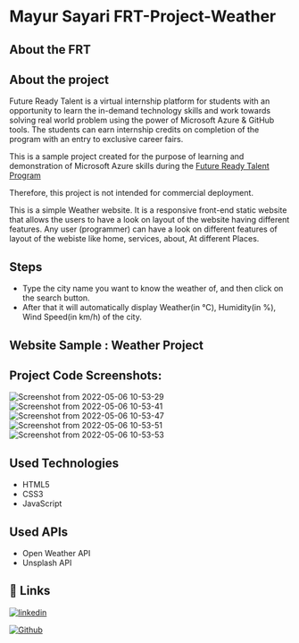 # Mayur Sayari FRT-Project-Weather

## About the FRT


## About the project

Future Ready Talent is a virtual internship platform for students with an opportunity to learn the in-demand technology skills and work towards solving real world problem using the power of Microsoft Azure & GitHub tools. The students can earn internship credits on completion of the program with an entry to exclusive career fairs.
   
This is a sample project created for the purpose of learning and 
demonstration of Microsoft Azure skills during the [Future Ready 
Talent Program](https://futurereadytalent.in/learning)

Therefore, this project is not intended for commercial deployment.

This is a simple Weather website. It is a responsive front-end 
static website that allows the users to have a look on layout of 
the website having different features.
Any user (programmer) can have a look on different features of 
layout of the webiste like home, services, about, At different 
Places.

## Steps

- Type the city name you want to know the weather of, and then click on the search button.
- After that it will automatically display Weather(in °C), Humidity(in %), Wind Speed(in km/h) of the city.

## Website Sample : Weather Project

## Project Code Screenshots: 
![Screenshot from 2022-05-06 10-53-29](https://user-images.githubusercontent.com/68778417/167072146-3e59075f-170f-485d-a8e2-86205ffa2dfd.png)
![Screenshot from 2022-05-06 10-53-41](https://user-images.githubusercontent.com/68778417/167072148-185b18af-bb8c-4abf-a3ef-1858a9b58744.png)
![Screenshot from 2022-05-06 10-53-47](https://user-images.githubusercontent.com/68778417/167072150-b2d02a47-9909-41df-9717-f6c1fd9f4699.png)
![Screenshot from 2022-05-06 10-53-51](https://user-images.githubusercontent.com/68778417/167072152-13fb74e1-47ba-40ef-b61f-e8d3f51b541e.png)
![Screenshot from 2022-05-06 10-53-53](https://user-images.githubusercontent.com/68778417/167072154-03a0af73-0538-4624-8ac9-270a9b996700.png)


## Used Technologies

- HTML5
- CSS3
- JavaScript

## Used APIs

- Open Weather API
- Unsplash API



## 🔗 Links

[![linkedin](https://img.shields.io/badge/linkedin-0A66C2?style=for-the-badge&logo=linkedin&logoColor=white)](https://www.linkedin.com/in/mayur-sayari/)

[![Github](https://img.shields.io/badge/github-0A66C2?style=for-the-badge&logo=github&color=black)](https://github.com/sdemvs)




